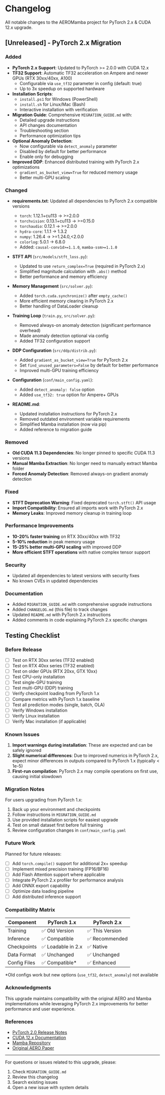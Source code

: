 # Changelog

All notable changes to the AEROMamba project for PyTorch 2.x & CUDA 12.x upgrade.

## [Unreleased] - PyTorch 2.x Migration

### Added

- **PyTorch 2.x Support**: Updated to PyTorch >= 2.0.0 with CUDA 12.x
- **TF32 Support**: Automatic TF32 acceleration on Ampere and newer GPUs (RTX 30xx/40xx, A100)
  - Configurable via `use_tf32` parameter in config (default: true)
  - Up to 3x speedup on supported hardware
- **Installation Scripts**: 
  - `install.ps1` for Windows (PowerShell)
  - `install.sh` for Linux/Mac (Bash)
  - Interactive installation with verification
- **Migration Guide**: Comprehensive `MIGRATION_GUIDE.md` with:
  - Detailed upgrade instructions
  - API changes documentation
  - Troubleshooting section
  - Performance optimization tips
- **Optional Anomaly Detection**: 
  - Now configurable via `detect_anomaly` parameter
  - Disabled by default for better performance
  - Enable only for debugging
- **Improved DDP**: Enhanced distributed training with PyTorch 2.x optimizations
  - `gradient_as_bucket_view=True` for reduced memory usage
  - Better multi-GPU scaling

### Changed

- **requirements.txt**: Updated all dependencies to PyTorch 2.x compatible versions
  - `torch`: 1.12.1+cu113 → >=2.0.0
  - `torchvision`: 0.13.1+cu113 → >=0.15.0
  - `torchaudio`: 0.12.1 → >=2.0.0
  - `hydra-core`: 1.1.1 → 1.3.2
  - `numpy`: 1.26.4 → >=1.24.0,<2.0.0
  - `colorlog`: 5.0.1 → 6.8.0
  - Added: `causal-conv1d>=1.1.0`, `mamba-ssm>=1.1.0`

- **STFT API** (`src/models/stft_loss.py`):
  - Updated to use `return_complex=True` (required in PyTorch 2.x)
  - Simplified magnitude calculation with `.abs()` method
  - Better performance and memory efficiency

- **Memory Management** (`src/solver.py`):
  - Added `torch.cuda.synchronize()` after `empty_cache()`
  - More efficient memory clearing in PyTorch 2.x
  - Better handling of DataLoader cleanup

- **Training Loop** (`train.py`, `src/solver.py`):
  - Removed always-on anomaly detection (significant performance overhead)
  - Made anomaly detection optional via config
  - Added TF32 configuration support

- **DDP Configuration** (`src/ddp/distrib.py`):
  - Added `gradient_as_bucket_view=True` for PyTorch 2.x
  - Set `find_unused_parameters=False` by default for better performance
  - Improved multi-GPU training efficiency

- **Configuration** (`conf/main_config.yaml`):
  - Added `detect_anomaly: false` option
  - Added `use_tf32: true` option for Ampere+ GPUs

- **README.md**: 
  - Updated installation instructions for PyTorch 2.x
  - Removed outdated environment variable requirements
  - Simplified Mamba installation (now via pip)
  - Added reference to migration guide

### Removed

- **Old CUDA 11.3 Dependencies**: No longer pinned to specific CUDA 11.3 versions
- **Manual Mamba Extraction**: No longer need to manually extract Mamba folder
- **Forced Anomaly Detection**: Removed always-on gradient anomaly detection

### Fixed

- **STFT Deprecation Warning**: Fixed deprecated `torch.stft()` API usage
- **Import Compatibility**: Ensured all imports work with PyTorch 2.x
- **Memory Leaks**: Improved memory cleanup in training loop

### Performance Improvements

- **10-20% faster training** on RTX 30xx/40xx with TF32
- **5-10% reduction** in peak memory usage
- **15-25% better multi-GPU scaling** with improved DDP
- **More efficient STFT operations** with native complex tensor support

### Security

- Updated all dependencies to latest versions with security fixes
- No known CVEs in updated dependencies

### Documentation

- Added `MIGRATION_GUIDE.md` with comprehensive upgrade instructions
- Added `CHANGELOG.md` (this file) to track changes
- Updated `README.md` with PyTorch 2.x instructions
- Added comments in code explaining PyTorch 2.x specific changes

## Testing Checklist

### Before Release
- [ ] Test on RTX 30xx series (TF32 enabled)
- [ ] Test on RTX 40xx series (TF32 enabled)
- [ ] Test on older GPUs (RTX 20xx, GTX 10xx)
- [ ] Test CPU-only installation
- [ ] Test single-GPU training
- [ ] Test multi-GPU (DDP) training
- [ ] Verify checkpoint loading from PyTorch 1.x
- [ ] Compare metrics with PyTorch 1.x baseline
- [ ] Test all prediction modes (single, batch, OLA)
- [ ] Verify Windows installation
- [ ] Verify Linux installation
- [ ] Verify Mac installation (if applicable)

### Known Issues

1. **Import warnings during installation**: These are expected and can be safely ignored
2. **Slight numerical differences**: Due to improved numerics in PyTorch 2.x, expect minor differences in outputs compared to PyTorch 1.x (typically < 1e-5)
3. **First-run compilation**: PyTorch 2.x may compile operations on first use, causing initial slowdown

### Migration Notes

For users upgrading from PyTorch 1.x:
1. Back up your environment and checkpoints
2. Follow instructions in `MIGRATION_GUIDE.md`
3. Use provided installation scripts for easiest upgrade
4. Test on small dataset first before full training
5. Review configuration changes in `conf/main_config.yaml`

### Future Work

Planned for future releases:
- [ ] Add `torch.compile()` support for additional 2x+ speedup
- [ ] Implement mixed precision training (FP16/BF16)
- [ ] Add Flash Attention support where applicable
- [ ] Integrate PyTorch 2.x profiler for performance analysis
- [ ] Add ONNX export capability
- [ ] Optimize data loading pipeline
- [ ] Add distributed inference support

### Compatibility Matrix

| Component | PyTorch 1.x | PyTorch 2.x |
|-----------|-------------|-------------|
| Training | ✅ Old Version | ✅ This Version |
| Inference | ✅ Compatible | ✅ Recommended |
| Checkpoints | ✅ Loadable in 2.x | ✅ Native |
| Data Format | ✅ Unchanged | ✅ Unchanged |
| Config Files | ✅ Compatible* | ✅ Enhanced |

*Old configs work but new options (`use_tf32`, `detect_anomaly`) not available

### Acknowledgments

This upgrade maintains compatibility with the original AERO and Mamba implementations while leveraging PyTorch 2.x improvements for better performance and user experience.

### References

- [PyTorch 2.0 Release Notes](https://pytorch.org/blog/pytorch-2.0-release/)
- [CUDA 12.x Documentation](https://docs.nvidia.com/cuda/cuda-toolkit-release-notes/)
- [Mamba Repository](https://github.com/state-spaces/mamba)
- [Original AERO Paper](https://github.com/slp-rl/aero)

---

For questions or issues related to this upgrade, please:
1. Check `MIGRATION_GUIDE.md`
2. Review this changelog
3. Search existing issues
4. Open a new issue with system details

